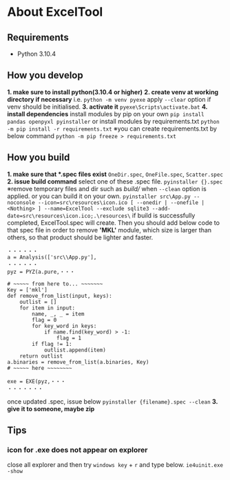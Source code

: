 # About ExcelTool

## Requirements

- Python 3.10.4

## How you develop

**1. make sure to install python(3.10.4 or higher)**
**2. create venv at working directory if necessary**
i.e. `python -m venv pyexe`
apply `--clear` option if venv should be initialised.
**3. activate it**
`pyexe\Scripts\activate.bat`
**4. install dependencies**
install modules by pip on your own
`pip install pandas openpyxl pyinstaller`
or
install modules by requirements.txt
`python -m pip install -r requirements.txt`
※you can create requirements.txt by below command
`python -m pip freeze > requirements.txt`

## How you build

**1. make sure that \*.spec files exist**
`OneDir.spec`, `OneFile.spec`, `Scatter.spec`
**2. issue build command**
select one of these .spec file.
`pyinstaller {}.spec`
※remove temporary files and dir such as *build/* when `--clean` option is applied.
or
you can build it on your own.
`pyinstaller src\App.py --noconsole --icon=src\resources\icon.ico [ --onedir | --onefile | <Nothing> ] --name=ExcelTool --exclude sqlite3 --add-date=src\resources\icon.ico;.\resources\`
if build is successfully completed, ExcelTool.spec will create. Then you should add below code to that spec file in order to remove **'MKL'** module, which size is larger than others, so that product should be lighter and faster.

```spec
・・・・・・
a = Analysis(['src\\App.py'],
・・・・・・
pyz = PYZ(a.pure,・・・

# ~~~~~ from here to... ~~~~~~~
Key = ['mkl']
def remove_from_list(input, keys):
    outlist = []
    for item in input:
        name, _, _ = item
        flag = 0
        for key_word in keys:
            if name.find(key_word) > -1:
                flag = 1
        if flag != 1:
            outlist.append(item)
    return outlist
a.binaries = remove_from_list(a.binaries, Key)
# ~~~~~ here ~~~~~~~~

exe = EXE(pyz,・・・
・・・・・・・
```

once updated .spec, issue below
`pyinstaller {filename}.spec --clean`
**3. give it to someone, maybe zip**

## Tips

### icon for .exe does not appear on explorer

close all explorer and then try `windows key` + `r` and type below.
`ie4uinit.exe -show`
